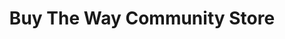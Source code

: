 ---
title: "Buy The Way Community Store"
url: /los-banos/buy-the-way-community-store/
shop: convenience
---